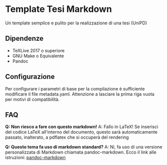 Template Tesi Markdown
========================

Un template semplice e pulito per la realizzazione di una tesi (UniPD)

Dipendenze
-------------

- TeXLive 2017 o superiore
- GNU Make o Equivalente
- Pandoc

Configurazione
---------------

Per configurare i parametri di base per la compilazione è sufficiente modificare il file metadata.yaml. Attenzione a lasciare la prima riga vuota per motivi di compatibilità.

FAQ
------

**Q: Non riesco a fare <qualcosa> con questo markdown!**
A: Fallo in LaTeX! Se inserisci del codice LaTeX all'interno del documento, questo sarà automaticamente passato, inalterato, a pdflatex che si occuperà del rendering

**Q: Questo tema fa uso di markdown standard?**
A: Ni, fa uso di una versione personalizzata di Markdown chiamata pandoc-markdown. Ecco il link alle istruzioni: [pandoc-markdown](http://pandoc.org/MANUAL.html#pandocs-markdown)
